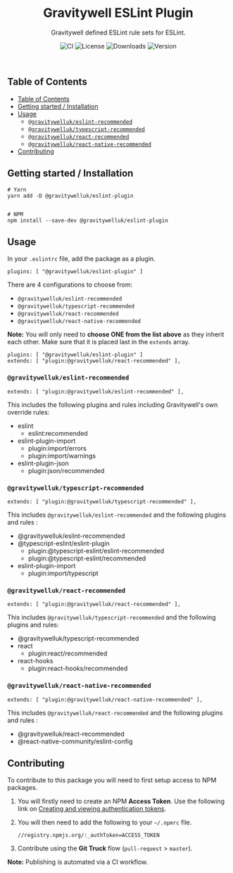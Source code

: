 <h1 align="center">Gravitywell ESLint Plugin</h1>
<p align="center">Gravitywell defined ESLint rule sets for ESLint.</p>
<p align="center">
  <img src="https://img.shields.io/github/workflow/status/GravitywellUK/eslint-plugin/CI/master" alt="CI" />
  <img src="https://img.shields.io/github/license/GravitywellUK/eslint-plugin" alt="License" />
  <img src="https://img.shields.io/npm/dm/@gravitywelluk/eslint-plugin" alt="Downloads" />
  <img src="https://img.shields.io/npm/v/@gravitywelluk/eslint-plugin" alt="Version" />
</p>
<br />

## Table of Contents
- [Table of Contents](#table-of-contents)
- [Getting started / Installation](#getting-started--installation)
- [Usage](#usage)
  - [`@gravitywelluk/eslint-recommended`](#gravitywellukeslint-recommended)
  - [`@gravitywelluk/typescript-recommended`](#gravitywelluktypescript-recommended)
  - [`@gravitywelluk/react-recommended`](#gravitywellukreact-recommended)
  - [`@gravitywelluk/react-native-recommended`](#gravitywellukreact-native-recommended)
- [Contributing](#contributing)

## Getting started / Installation

```
# Yarn
yarn add -D @gravitywelluk/eslint-plugin


# NPM
npm install --save-dev @gravitywelluk/eslint-plugin
```

## Usage

In your `.eslintrc` file, add the package as a plugin.

```
plugins: [ "@gravitywelluk/eslint-plugin" ]
```

There are 4 configurations to choose from:

- `@gravitywelluk/eslint-recommended`
- `@gravitywelluk/typescript-recommended`
- `@gravitywelluk/react-recommended`
- `@gravitywelluk/react-native-recommended`

**Note:** You will only need to **choose ONE from the list above** as they inherit each other. Make sure that it is placed last in the `extends` array.

```
plugins: [ "@gravitywelluk/eslint-plugin" ]
extends: [ "plugin:@gravitywelluk/react-recommended" ],
```

### `@gravitywelluk/eslint-recommended`

```
extends: [ "plugin:@gravitywelluk/eslint-recommended" ],
```

This includes the following plugins and rules including Gravitywell's own override rules:

- eslint
  - eslint:recommended
- eslint-plugin-import
  - plugin:import/errors
  - plugin:import/warnings
- eslint-plugin-json
  - plugin:json/recommended

### `@gravitywelluk/typescript-recommended`

```
extends: [ "plugin:@gravitywelluk/typescript-recommended" ],
```

This includes `@gravitywelluk/eslint-recommended` and the following plugins and rules :

- @gravitywelluk/eslint-recommended
- @typescript-eslint/eslint-plugin
  - plugin:@typescript-eslint/eslint-recommended
  - plugin:@typescript-eslint/recommended
- eslint-plugin-import
  - plugin:import/typescript

### `@gravitywelluk/react-recommended`

```
extends: [ "plugin:@gravitywelluk/react-recommended" ],
```

This includes `@gravitywelluk/typescript-recommended` and the following plugins and rules:

- @gravitywelluk/typescript-recommended
- react
  - plugin:react/recommended
- react-hooks
  - plugin:react-hooks/recommended

### `@gravitywelluk/react-native-recommended`

```
extends: [ "plugin:@gravitywelluk/react-native-recommended" ],
```

This includes `@gravitywelluk/react-recommended` and the following plugins and rules :

- @gravitywelluk/react-recommended
- @react-native-community/eslint-config

## Contributing

To contribute to this package you will need to first setup access to NPM packages.

1. You will firstly need to create an NPM **Access Token**. Use the following link on [Creating and viewing authentication tokens](https://docs.npmjs.com/creating-and-viewing-authentication-tokens).

2. You will then need to add the following to your `~/.npmrc` file.
   ```
   //registry.npmjs.org/:_authToken=ACCESS_TOKEN
   ```
3. Contribute using the **Git Truck** flow (`pull-request` > `master`).

**Note:** Publishing is automated via a CI workflow.
